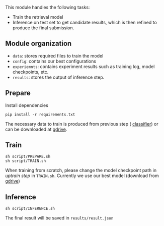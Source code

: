 This module handles the following tasks:
- Train the retrieval model
- Inference on test set to get candidate results, which is then refined to produce the final submission.

## Module organization 
- `data`: stores required files to train the model
- `config`: contains our best configurations
- `experiemnts`: contains experiment results such as training log, model checkpoints, etc. 
- `results`: stores the output of inference step.

## Prepare
Install dependencies
```
pip install -r requirements.txt
```
The necessary data to train is produced from previous step ( [classifier](../classifier)) or can be downloaded at [gdrive](https://drive.google.com/drive/folders/11AziLNiIZvyb10AkyodOMv_za64wSB-a?usp=sharing).

## Train
```
sh script/PREPARE.sh
sh script/TRAIN.sh
```
When training from scratch, please change the model checkpoint path in *uptrain step* in `TRAIN.sh`. 
Currently we use our best model (download from [gdrive](https://drive.google.com/drive/folders/117cxzdS6JWNW3KuJwOrQcoW8Qm91CN-H?usp=sharing))

## Inference
```
sh script/INFERENCE.sh
```
The final result will be saved in `results/result.json`
